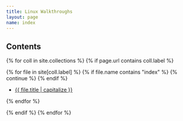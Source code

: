 ```yaml
---
title: Linux Walkthroughs
layout: page
name: index
---
```


## Contents

{% for coll in site.collections %}
{% if page.url contains coll.label %}

{% for file in site[coll.label] %}
{% if file.name contains "index" %}
	{% continue %}
{% endif %}

- [{{ file.title | capitalize }}]({{site.baseurl|append:file.url}})

{% endfor %}

{% endif %}
{% endfor %}
